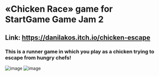 # «Chicken Race» game for StartGame Game Jam 2
## **Link**: https://danilakos.itch.io/chicken-escape
### This is a runner game in which you play as a chicken trying to escape from hungry chefs!
![image](https://i.imgur.com/lNnStli.png)
![image](https://i.imgur.com/hSGvqY7.png)

